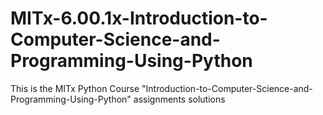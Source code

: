 # MITx-6.00.1x-Introduction-to-Computer-Science-and-Programming-Using-Python
This is the MITx Python Course "Introduction-to-Computer-Science-and-Programming-Using-Python" assignments solutions

